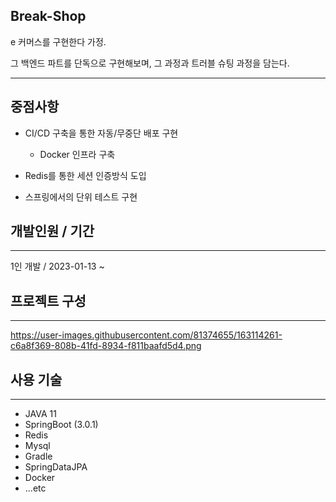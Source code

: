 ## Break-Shop


e 커머스를 구현한다 가정. 

그 백엔드 파트를 단독으로 구현해보며, 그 과정과 트러블 슈팅 과정을 담는다.

---

## 중점사항 
- CI/CD 구축을 통한 자동/무중단 배포 구현

    - Docker 인프라 구축

- Redis를 통한 세션 인증방식 도입

- 스프링에서의 단위 테스트 구현

## 개발인원 / 기간

---

1인 개발 / 
2023-01-13 ~

## 프로젝트 구성 
---
https://user-images.githubusercontent.com/81374655/163114261-c6a8f369-808b-41fd-8934-f811baafd5d4.png

## 사용 기술
---
- JAVA 11
- SpringBoot (3.0.1)
- Redis
- Mysql
- Gradle
- SpringDataJPA
- Docker
- ...etc

